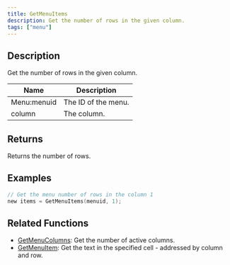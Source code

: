 ```yaml
---
title: GetMenuItems
description: Get the number of rows in the given column.
tags: ["menu"]
---
```


<VersionWarn version='omp v1.1.0.2612' />

## Description

Get the number of rows in the given column.

| Name        | Description         |
| ----------- | ------------------- |
| Menu:menuid | The ID of the menu. |
| column      | The column.         |

## Returns

Returns the number of rows.

## Examples

```c
// Get the menu number of rows in the column 1
new items = GetMenuItems(menuid, 1);
```

## Related Functions

- [GetMenuColumns](GetMenuColumns): Get the number of active columns.
- [GetMenuItem](GetMenuItem): Get the text in the specified cell - addressed by column and row.
